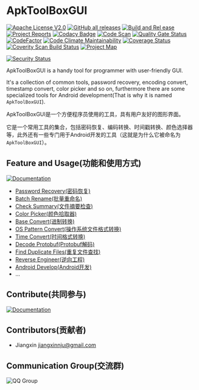 # ApkToolBoxGUI

[![Apache License V2.0](https://img.shields.io/badge/license-Apache%202-green)](http://www.apache.org/licenses/LICENSE-2.0)
[![GitHub all releases](https://img.shields.io/github/downloads/jiangxincode/ApkToolBoxGUI/total)](https://github.com/jiangxincode/ApkToolBoxGUI/releases)
[![Build and Rel
ease](https://github.com/jiangxincode/ApkToolBoxGUI/actions/workflows/BuildAndRelease.yml/badge.svg)](https://github.com/jiangxincode/ApkToolBoxGUI/actions/workflows/BuildAndRelease.yml)
[![Project Reports](https://img.shields.io/badge/ApkToolBoxGUI-Reports-green.svg)](https://jiangxincode.github.io/ApkToolBoxGUI/project-reports.html)
[![Codacy Badge](https://app.codacy.com/project/badge/Grade/dab038ef9ed04bf1b73bd0031422b814)](https://app.codacy.com/gh/jiangxincode/ApkToolBoxGUI/dashboard?utm_source=gh&utm_medium=referral&utm_content=&utm_campaign=Badge_grade)
[![Code Scan](https://img.shields.io/badge/Github-CodeScan-green)](https://github.com/jiangxincode/ApkToolBoxGUI/security/code-scanning)
[![Quality Gate Status](https://sonarcloud.io/api/project_badges/measure?project=jiangxincode_ApkToolBoxGUI&metric=alert_status)](https://sonarcloud.io/dashboard?id=jiangxincode_ApkToolBoxGUI)
[![CodeFactor](https://www.codefactor.io/repository/github/jiangxincode/apktoolboxgui/badge)](https://www.codefactor.io/repository/github/jiangxincode/apktoolboxgui)
[![Code Climate Maintainability](https://api.codeclimate.com/v1/badges/fb8d289a4b0ee14f9d8b/maintainability)](https://codeclimate.com/github/jiangxincode/ApkToolBoxGUI/maintainability)
[![Coverage Status](https://coveralls.io/repos/github/jiangxincode/ApkToolBoxGUI/badge.svg?branch=master)](https://coveralls.io/github/jiangxincode/ApkToolBoxGUI?branch=master)
[![Coverity Scan Build Status](https://scan.coverity.com/projects/19016/badge.svg)](https://scan.coverity.com/projects/jiangxincode-apktoolboxgui)
[![Project Map](https://sourcespy.com/shield.svg)](https://sourcespy.com/github/jiangxincodeapktoolboxgui/)

[![Security Status](https://www.murphysec.com/platform3/v31/badge/1749042420388737024.svg)](https://www.murphysec.com/console/report/1749042420174827520/1749042420388737024)

ApkToolBoxGUI is a handy tool for programmer with user-friendly GUI. 

It's a collection of common tools, password recovery, encoding convert, timestamp convert, color picker and so on, furthermore there are some specialized tools for Android development(That is why it is named `ApkToolBoxGUI`).

ApkToolBoxGUI是一个方便程序员使用的工具，具有用户友好的图形界面。

它是一个常用工具的集合，包括密码恢复、编码转换、时间戳转换、颜色选择器等，此外还有一些专门用于Android开发的工具（这就是为什么它被命名为`ApkToolBoxGUI`）。

## Feature and Usage(功能和使用方式)

[![Documentation](https://img.shields.io/badge/Documentation-文档-green.svg)](https://jiangxincode.github.io/ApkToolBoxGUI)

* [Password Recovery(密码恢复)](./src/site/markdown/features/recovery_file_password.md)
* [Batch Rename(批量重命名)](./src/site/markdown/features/batch_rename.md)
* [Check Summary(文件摘要检查)](./src/site/markdown/features/check_summary.md)
* [Color Picker(颜色拾取器)](./src/site/markdown/features/color_picker.md)
* [Base Convert(进制转换)](./src/site/markdown/features/convert_base.md)
* [OS Pattern Convert(操作系统文件格式转换)](./src/site/markdown/features/convert_os_pattern.md)
* [Time Convert(时间格式转换)](./src/site/markdown/features/convert_time_format.md)
* [Decode Protobuf(Protobuf解码)](./src/site/markdown/features/decode_protobuf.md)
* [Find Duplicate Files(重复文件查找)](./src/site/markdown/features/find_duplicate_files.md)
* [Reverse Engineer(逆向工程)](./src/site/markdown/features/reverse_engineer.md)
* [Android Develop(Android开发)](./src/site/markdown/features/android_i18n_operation.md)
* ...

## Contribute(共同参与)

[![Documentation](https://img.shields.io/badge/Contribute-共同参与-green.svg)](https://jiangxincode.github.io/ApkToolBoxGUI/contribute/how_to_contribute.html)

## Contributors(贡献者)

* Jiangxin <jiangxinnju@gmail.com>

## Communication Group(交流群)

![QQ Group](https://raw.githubusercontent.com/wiki/jiangxincode/ApkToolBoxGUI/QQ_Group.png)
